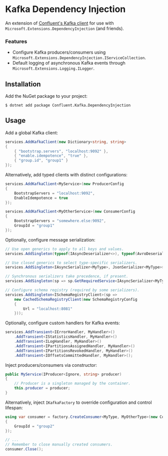 # Kafka Dependency Injection
An extension of [Confluent's Kafka client](https://github.com/confluentinc/confluent-kafka-dotnet) for use with `Microsoft.Extensions.DependencyInjection` (and friends).

### Features
* Configure Kafka producers/consumers using `Microsoft.Extensions.DependencyInjection.IServiceCollection`.
* Default logging of asynchronous Kafka events through `Microsoft.Extensions.Logging.ILogger`.

## Installation

Add the NuGet package to your project:

    $ dotnet add package Confluent.Kafka.DependencyInjection

## Usage

Add a global Kafka client:

```c#
services.AddKafkaClient(new Dictionary<string, string>
{
    { "bootstrap.servers", "localhost:9092" },
    { "enable.idempotence", "true" },
    { "group.id", "group1" }
});
```

Alternatively, add typed clients with distinct configurations:

```c#
services.AddKafkaClient<MyService>(new ProducerConfig
{
    BootstrapServers = "localhost:9092",
    EnableIdempotence = true
});

services.AddKafkaClient<MyOtherService>(new ConsumerConfig
{
    BootstrapServers = "somewhere.else:9092",
    GroupId = "group1"
});
```

Optionally, configure message serialization:

```c#
// Use open generics to apply to all keys and values.
services.AddSingleton(typeof(IAsyncDeserializer<>), typeof(AvroDeserializer<>));

// Use closed generics to select type-specific serializers.
services.AddSingleton<IAsyncSerializer<MyType>, JsonSerializer<MyType>>();

// Synchronous serializers take precedence, if present.
services.AddSingleton(sp => sp.GetRequiredService<IAsyncSerializer<MyType>>().AsSyncOverAsync());

// Configure schema registry (required by some serializers).
services.AddSingleton<ISchemaRegistryClient>(sp =>
    new CachedSchemaRegistryClient(new SchemaRegistryConfig
    {
        Url = "localhost:8081"
    }));
```

Optionally, configure custom handlers for Kafka events:

```c#
services.AddTransient<IErrorHandler, MyHandler>()
    .AddTransient<IStatisticsHandler, MyHandler>()
    .AddTransient<ILogHandler, MyHandler>()
    .AddTransient<IPartitionsAssignedHandler, MyHandler>()
    .AddTransient<IPartitionsRevokedHandler, MyHandler>()
    .AddTransient<IOffsetsCommittedHandler, MyHandler>();
```

Inject producers/consumers via constructor:

```c#
public MyService(IProducer<Ignore, string> producer)
{
    // Producer is a singleton managed by the container.
    this.producer = producer;
}
```

Alternatively, inject `IKafkaFactory` to override configuration and control lifespan:

```c#
using var consumer = factory.CreateConsumer<MyType, MyOtherType>(new ConsumerConfig
{
    GroupId = "group2"
});

// ...
// Remember to close manually created consumers.
consumer.Close();
```
